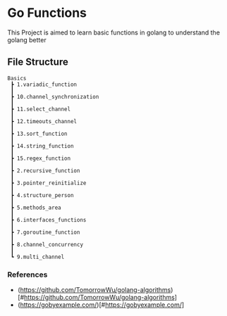# Go Functions

This Project is aimed to learn basic functions in golang to understand the golang better 


## File Structure


```
Basics
 ┣ 1.variadic_function
 ┃ 
 ┣ 10.channel_synchronization
 ┃ 
 ┣ 11.select_channel
 ┃ 
 ┣ 12.timeouts_channel
 ┃ 
 ┣ 13.sort_function
 ┃ 
 ┣ 14.string_function
 ┃
 ┣ 15.regex_function
 ┃ 
 ┣ 2.recursive_function
 ┃ 
 ┣ 3.pointer_reinitialize
 ┃ 
 ┣ 4.structure_person
 ┃ 
 ┣ 5.methods_area
 ┃ 
 ┣ 6.interfaces_functions
 ┃ 
 ┣ 7.goroutine_function
 ┃ 
 ┣ 8.channel_concurrency
 ┃ 
 ┗ 9.multi_channel
 ```


### References

* (https://github.com/TomorrowWu/golang-algorithms)[#https://github.com/TomorrowWu/golang-algorithms] 
* (https://gobyexample.com/)[#https://gobyexample.com/]
